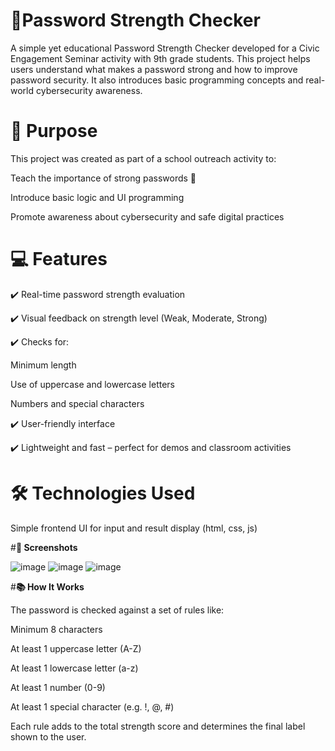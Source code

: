 # 🔐Password Strength Checker

A simple yet educational Password Strength Checker developed for a Civic Engagement Seminar activity with 9th grade students. This project helps users understand what makes a password strong and how to improve password security. It also introduces basic programming concepts and real-world cybersecurity awareness.

# 🧠 Purpose

This project was created as part of a school outreach activity to:

Teach the importance of strong passwords 🔑

Introduce basic logic and UI programming

Promote awareness about cybersecurity and safe digital practices

# 💻 Features

✔️ Real-time password strength evaluation

✔️ Visual feedback on strength level (Weak, Moderate, Strong)

✔️ Checks for:

Minimum length

Use of uppercase and lowercase letters

Numbers and special characters

✔️ User-friendly interface

✔️ Lightweight and fast – perfect for demos and classroom activities

# **🛠️ Technologies Used**

Simple frontend UI for input and result display (html, css, js)

#**📸 Screenshots**

![image](https://github.com/user-attachments/assets/a00a380e-054e-43b2-94c6-65567f888ded)
![image](https://github.com/user-attachments/assets/d0a19277-241f-4cb7-8771-d9df23679b3d)
![image](https://github.com/user-attachments/assets/bd03ea95-049c-4367-a06a-acbfd5d74a92)

#**📚 How It Works**

The password is checked against a set of rules like:

Minimum 8 characters

At least 1 uppercase letter (A-Z)

At least 1 lowercase letter (a-z)

At least 1 number (0-9)

At least 1 special character (e.g. !, @, #)

Each rule adds to the total strength score and determines the final label shown to the user.
